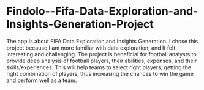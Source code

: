 # Findolo--Fifa-Data-Exploration-and-Insights-Generation-Project
The app is about FIFA Data Exploration and Insights Generation.  I chose this project because I am more familiar with data exploration, and It felt interesting and challenging.  The project is beneficial for football analysts to provide deep analysis of football players, their abilities, expenses, and their skills/experiences. This will help teams to select right players, getting the right combination of players, thus increasing the chances to win the game and perform well as a team. 
